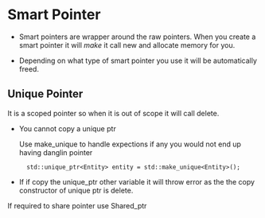 # Smart Pointer
* Smart pointers are wrapper around the raw pointers.
When you create a smart pointer it will *make* it call new and allocate memory for you.

* Depending on what type of smart pointer you use it will be automatically freed.

## Unique Pointer

It is a scoped pointer so when it is out of scope it will call delete.

* You cannot copy a unique ptr
  
  Use make_unique to handle expections if any you would not end up having danglin pointer

        std::unique_ptr<Entity> entity = std::make_unique<Entity>();

* If if copy the unique_ptr other variable it will throw error as the the copy constructor of unique ptr is delete.

If required to share pointer use Shared_ptr